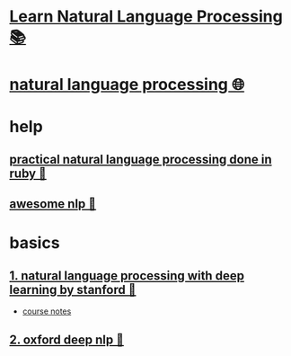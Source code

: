 # [Learn Natural Language Processing 📚](https://my.mindnode.com/nFFywmhppMRxw1Z6n7QNxikisQo9q9egH5jL8PfD)

# [natural language processing 🌐](http://www.wikiwand.com/en/Natural_language_processing)


# help


## [practical natural language processing done in ruby 🐙](https://github.com/arbox/nlp-with-ruby)

## [awesome nlp 🐙](https://github.com/keon/awesome-nlp)


# basics


## [1. natural language processing with deep learning by stanford 📝](http://web.stanford.edu/class/cs224n/)

- [course notes](https://github.com/stanfordnlp/cs224n-winter17-notes)

## [2. oxford deep nlp 📝](https://github.com/oxford-cs-deepnlp-2017/lectures)

